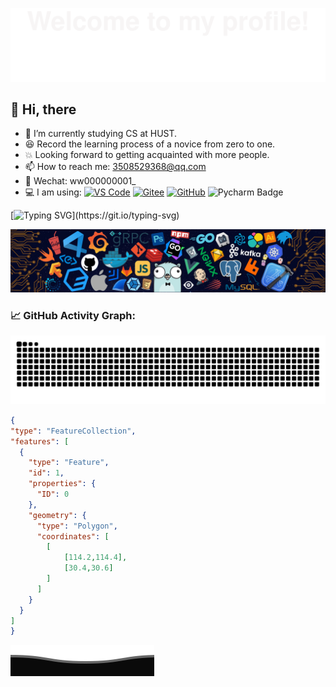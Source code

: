 ![](Bottom_up.svg)


## 👋 Hi, there
- 🌱 I’m currently studying CS at HUST.
- 😆 Record the learning process of a novice from zero to one.
- 💥 Looking forward to getting acquainted with more people.
- 📫 How to reach me: 3508529368@qq.com
- 📌 Wechat: ww000000001_
- 💻 I am using:
  [![VS Code](https://img.shields.io/badge/-VS%20Code-007ACC?style=plastic&logo=visual-studio-code)](https://code.visualstudio.com/)
  [![Gitee](https://img.shields.io/badge/-Gitee-A80025?logo=gitee&logoColor=F16061)](https://gitee.com/)
  [![GitHub](https://img.shields.io/badge/-GitHub-181717?style=plastic&logo=github)](https://github.com/)
  ![Pycharm Badge](https://img.shields.io/badge/-Pycharm-3776AB?style=flat&logo=Pycharm&logoColor=white)


<!--   my-ticker -->    
[![Typing SVG](https://readme-typing-svg.herokuapp.com?color=000000FF&center=true&vCenter=true&width=600&lines=Hi+there+👋,+I+am+Jiale+Wang;+Welcome+to+My+Profile!;Always+learning+new+things+;)](https://git.io/typing-svg)


![](header_.png)


<!--   GitHub stats graph -->
### 📈 GitHub Activity Graph:
![Nuyoah-wjl's github activity graph](https://raw.githubusercontent.com/BEPb/BEPb/output/github-contribution-grid-snake.svg)


<!-- Belarus - My Home-->
  
 ```geojson
{
 "type": "FeatureCollection",
 "features": [
   {
     "type": "Feature",
     "id": 1,
     "properties": {
       "ID": 0
     },
     "geometry": {
       "type": "Polygon",
       "coordinates": [
         [
             [114.2,114.4],
             [30.4,30.6]
         ]
       ]
     }
   }
 ]
}

```


![](Bottom_down.svg)











<!---
wwjjll-coder/wwjjll-coder is a ✨ special ✨ repository because its `README.md` (this file) appears on your GitHub profile.
You can click the Preview link to take a look at your changes.
--->
